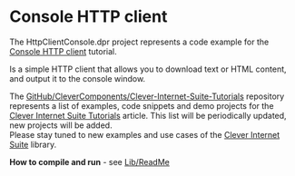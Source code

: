 # Console HTTP client 

The HttpClientConsole.dpr project represents a code example for the [Console HTTP client](https://github.com/CleverComponents/Clever-Internet-Suite-Tutorials/tree/master/.net/HttpClientConsole) tutorial.   

Is a simple HTTP client that allows you to download text or HTML content, and output it to the console window.   

The [GitHub/CleverComponents/Clever-Internet-Suite-Tutorials](https://github.com/CleverComponents/Clever-Internet-Suite-Tutorials) repository represents a list of examples, code snippets and demo projects for the [Clever Internet Suite Tutorials](https://www.clevercomponents.com/articles/article035/) article. This list will be periodically updated, new projects will be added.   
Please stay tuned to new examples and use cases of the [Clever Internet Suite](https://www.clevercomponents.com/products/inetsuite/) library.

**How to compile and run** - see [Lib/ReadMe](./Lib/ReadMe.md)   
